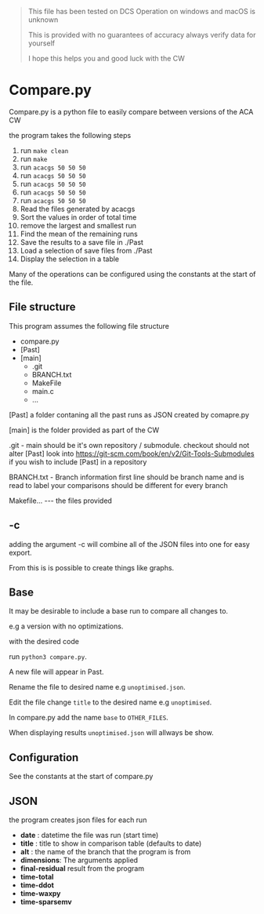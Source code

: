 > This file has been tested on DCS
> Operation on windows and macOS is unknown
>
> This is provided with no guarantees of accuracy always verify data for yourself
>
> I hope this helps you and good luck with the CW


# Compare.py

Compare.py is a python file to easily compare between versions of the ACA CW

the program takes the following steps

1. run `make clean`
1. run `make`
1. run `acacgs 50 50 50`
1. run `acacgs 50 50 50`
1. run `acacgs 50 50 50`
1. run `acacgs 50 50 50`
1. run `acacgs 50 50 50`
2. Read the files generated by acacgs
3. Sort the values in order of total time
4. remove the largest and smallest run 
4. Find the mean of the remaining runs
5. Save the results to a save file in ./Past
6. Load a selection of save files from ./Past 
7. Display the selection in a table 

Many of the operations can be configured using the constants at the start of the file.

## File structure
This program assumes the following file structure

- compare.py
- [Past]
- [main]
  - .git
  - BRANCH.txt
  - MakeFile
  - main.c
  - ...

[Past] a folder contaning all the past runs as JSON created by comapre.py

[main] is the folder provided as part of the CW

.git - main should be it's own repository / submodule. checkout should not alter [Past] 
look into https://git-scm.com/book/en/v2/Git-Tools-Submodules if you wish to include [Past] in a repository

BRANCH.txt - Branch information first line should be branch name and is read to label your comparisons should be different for every branch

Makefile... --- the files provided

## -c
adding the argument -c will combine all of the JSON files into one for easy export.

From this is is possible to create things like graphs.

## Base
It may be desirable to include a base run to compare all changes to.

e.g a version with no optimizations.

with the desired code

run
`python3 compare.py`.

A new file will appear in Past.

Rename the file to desired name e.g `unoptimised.json`.

Edit the file change `title` to the desired name e.g `unoptimised`.

In compare.py add the name `base` to `OTHER_FILES`.

When displaying results `unoptimised.json` will allways be show.



## Configuration

See the constants at the start of compare.py

## JSON
the program creates json files for each run

* **date** : datetime the file was run (start time)
* **title** : title to show in comparison table (defaults to date)
* **alt** : the name of the branch that the program is from 
* **dimensions**: The arguments applied
* **final-residual** result from the program
* **time-total**
* **time-ddot**
* **time-waxpy**
* **time-sparsemv**

